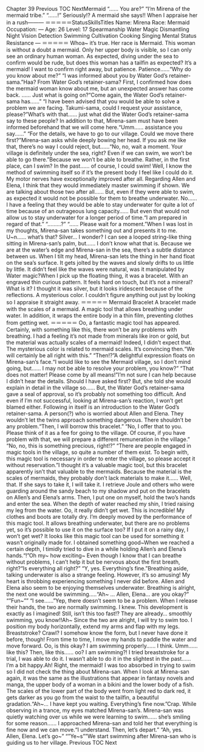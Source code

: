 Chapter 39 Previous TOC NextMermaid “…… You are?” “I’m Mirena of the mermaid tribe.” “……!” Seriously!? A mermaid she says!! When I appraise her in a rush――― ＝＝＝＝＝StatusSkillsTitles Name: Mirena Race: Mermaid Occupation: — Age: 26 Level: 17 Spearmanship Water Magic Dismantling Night Vision Detection Swimming Cultivation Cooking Singing Mental Status Resistance — ＝＝＝＝＝ Whoa~ it’s true. Her race is Mermaid. This woman is without a doubt a mermaid. Only her upper body is visible, so I can only see an ordinary human woman. As expected, diving under the sea to confirm would be rude, but does this woman has a tailfin as expected? It’s a mermaid! I want to confirm right away, but patience. Patience……“Why do you know about me?” “I was informed about you by Water God’s retainer-sama.”Haa? From Water God’s retainer-sama? First, I confirmed how does the mermaid woman know about me, but an unexpected answer has come back. …… Just what is going on?“Come again, the Water God’s retainer-sama has……” “I have been advised that you would be able to solve a problem we are facing. Takumi-sama, could I request your assistance, please?”What’s with that…… just what did the Water God’s retainer-sama say to these people? In addition to that, Mirena-sam must have been informed beforehand that we will come here.“Umm…… assistance you say……” “For the details, we have to go to our village. Could we move there first?”Mirena-san asks while deeply bowing her head. If you ask me like that, there’s no way I could reject, but……“No, no, wait a moment. Your village is definitely under the sea, right? Even if we can swim, we won’t be able to go there.”Because we won’t be able to breathe. Rather, in the first place, can I swim? In the past…… of course, I could swim! Well, I know the method of swimming itself so if it’s the present body I feel like I could do it. My motor nerves have exceptionally improved after all. Regarding Allen and Elena, I think that they would immediately master swimming if shown. We are talking about those two after all…… But, even if they were able to swim, as expected it would not be possible for them to breathe underwater. No…… I have a feeling that they would be able to stay underwater for quite a lot of time because of an outrageous lung capacity…… But even that would not allow us to stay underwater for a longer period of time.“I am prepared in regard of that.” “………?” “…… Please wait for a moment.”When I was lost in my thoughts, Mirena-san takes something out and presents it to me. U~n…… what’s that? Silver… I wonder? I can see a looped string-like thing sitting in Mirena-san’s palm, but…… I don’t know what that is. Because we are at the water’s edge and Mirena-san in the sea, there’s a subtle distance between us. When I tilt my head, Mirena-san lets the thing in her hand float on the sea’s surface. It gets jolted by the waves and slowly drifts to us little by little. It didn’t feel like the waves were natural, was it manipulated by Water magic?When I pick up the floating thing, it was a bracelet. With an engraved thin curious pattern. It feels hard on touch, but it’s not a mineral? What is it? I thought it was silver, but it looks iridescent because of the reflections. A mysterious color. I couldn’t figure anything out just by looking so I appraise it straight away. ＝＝＝＝＝ Mermaid Bracelet A bracelet made with the scales of a mermaid. A magic tool that allows breathing under water. In addition, it wraps the entire body in a thin film, preventing clothes from getting wet. ＝＝＝＝＝ Oo, a fantastic magic tool has appeared. Certainly, with something like this, there won’t be any problems with breathing. I had a feeling it’s not made from minerals like iron or gold, but the material was actually scales of a mermaid! Indeed, I didn’t expect that. The mysterious color is related to mermaid scales. It’s convincing then.“We will certainly be all right with this.” “Then!?”A delightful expression floats on Mirena-san’s face.“I would like to see the Mermaid village, so I don’t mind going, but…… I may not be able to resolve your problem, you know?” “That does not matter! Please come by all means!”I’m not sure I can help because I didn’t hear the details. Should I have asked first? But, she told she would explain in detail in the village so…… But, the Water God’s retainer-sama gave a seal of approval, so it’s probably not something too difficult. And even if I’m not successful, looking at Mirena-san’s reaction, I won’t get blamed either. Following in itself is an introduction to the Water God’s retainer-sama. A person(?) who is worried about Allen and Elena. They wouldn’t let the twins approach something dangerous. There shouldn’t be any problem.“Then, I will borrow this bracelet.” “No, I offer that to you. Please think of it as a fee for going to the village. Of course, if you have problem with that, we will prepare a different remuneration in the village.” “No, no, this is something precious, right!?” “There are people engaged in magic tools in the village, so quite a number of them exist. To begin with, this magic tool is necessary in order to enter the village, so please accept it without reservation.”I thought it’s a valuable magic tool, but this bracelet apparently isn’t that valuable to the mermaids. Because the material is the scales of mermaids, they probably don’t lack materials to make it…… Well, that. If she says to take it, I will take it. I retrieve Joule and others who were guarding around the sandy beach to my shadow and put on the bracelets on Allen’s and Elena’s arms. Then, I put one on myself, hold the two’s hands and enter the sea. When the depth of water reached my shin, I tried raising my leg from the water. Oo, it really didn’t get wet. This is incredible! My clothes and boots are totally dry. I’m deeply moved by the performance of this magic tool. It allows breathing underwater, but there are no problems yet, so it’s possible to use it on the surface too? If I put it on a rainy day, I won’t get wet? It looks like this magic tool can be used for something it wasn’t originally made for. I obtained something good~When we reached a certain depth, I timidly tried to dive in a while holding Allen’s and Elena’s hands.“!”Oh my~ how exciting~ Even though I know that I can breathe without problems, I can’t help it but be nervous about the first breath, right?“Is everything all right?” “Y, yes. Everything’s fine.”Breathing aside, talking underwater is also a strange feeling. However, it’s so amusing! My heart is throbbing experiencing something I never did before. Allen and Elena also seem to be enjoying themselves underwater. Breathing is alright, the next one would be swimming…..“Ah~ … Allen, Elena… are you okay?” “”Fun~”” “I see……”Yep, there doesn’t seem to be a problem. When I release their hands, the two are normally swimming. I knew. This development is exactly as I imagined! Still, isn’t this too fast!? They are already… smoothly swimming, you know!!Ah~ Since the two are alright, I will try to swim too. I position my body horizontally, extend my arms and flap with my legs. Breaststroke? Crawl? I somehow know the form, but I never have done it before, though! From time to time, I move my hands to paddle the water and move forward. Oo, is this okay? I am swimming properly…… I think. Umm…… like this? Then, like this…… oo? I am swimming?! I tried breaststroke for a trial, I was able to do it. I wasn’t able to do it in the slightest in the past…… I’m a bit happy.Ah! Right, the mermaid! I was too absorbed in trying to swim so I did not check the thing about Mirena-san. When I look at Mirena-san again, it was the same as the illustrations that appear in fantasy novels and manga, the upper body of a woman in a bikini and the lower body of a fish. The scales of the lower part of the body went from light red to dark red, it gets darker as you go from the waist to the tailfin, a beautiful gradation.“Ah~… I have kept you waiting. Everything’s fine now.”Crap. While observing in a trance, my eyes matched Mirena-san’s. Mirena-san was quietly watching over us while we were learning to swim…… she’s smiling for some reason…… I approached Mirena-san and told her that everything is fine now and we can move.“I understand. Then, let’s depart.” “Ah, yes. Allen, Elena. Let’s go~” “”Ye~s””We start swimming after Mirena-san who is guiding us to her village. Previous TOC Next